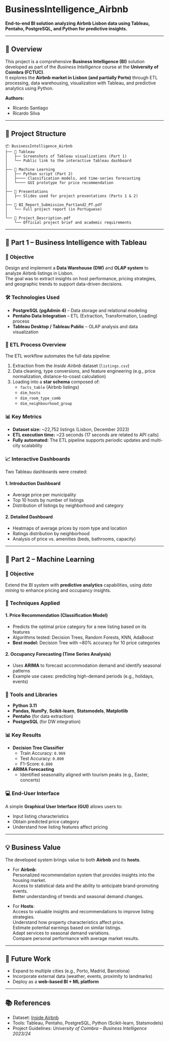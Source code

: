 # BusinessIntelligence_Airbnb

**End-to-end BI solution analyzing Airbnb Lisbon data using Tableau, Pentaho, PostgreSQL, and Python for predictive insights.**

---

## 🧭 Overview
This project is a comprehensive **Business Intelligence (BI)** solution developed as part of the *Business Intelligence* course at the **University of Coimbra (FCTUC)**.  
It explores the **Airbnb market in Lisbon (and partially Porto)** through ETL processing, data warehousing, visualization with Tableau, and predictive analytics using Python.

**Authors:**
- Ricardo Santiago  
- Ricardo Silva  

---

## 📁 Project Structure

```
📦 BusinessIntelligence_Airbnb
├── 📁 Tableau
│   ├── Screenshots of Tableau visualizations (Part 1)
│   └── Public link to the interactive Tableau dashboard
│
├── 📁 Machine Learning
│   ├── Python script (Part 2)
│   ├──── Classification models, and time-series forecasting
│   └──── GUI prototype for price recommendation
│
├── 📁 Presentations
│   ├── Slides used for project presentations (Parts 1 & 2)
│
├── 📄 BI_Report_Submission_Part1and2_PT.pdf
│   └── Full project report (in Portuguese)
│
└── 📄 Project_Description.pdf
    └── Official project brief and academic requirements
```

---

## 🧩 Part 1 – Business Intelligence with Tableau

### 🎯 Objective
Design and implement a **Data Warehouse (DW)** and **OLAP system** to analyze Airbnb listings in Lisbon.  
The goal was to extract insights on host performance, pricing strategies, and geographic trends to support data-driven decisions.

### 🛠️ Technologies Used
- **PostgreSQL (pgAdmin 4)** – Data storage and relational modeling  
- **Pentaho Data Integration** – ETL (Extraction, Transformation, Loading) process  
- **Tableau Desktop / Tableau Public** – OLAP analysis and data visualization  

### 🔄 ETL Process Overview
The ETL workflow automates the full data pipeline:
1. Extraction from the *Inside Airbnb* dataset (`listings.csv`)  
2. Data cleaning, type conversions, and feature engineering (e.g., price normalization, distance-to-coast calculation)
3. Loading into a **star schema** composed of:
   - `facts_table` (Airbnb listings)
   - `dim_hosts`
   - `dim_room_type_comb`
   - `dim_neighbourhood_group`

### 📊 Key Metrics
- **Dataset size:** ~22,752 listings (Lisbon, December 2023)  
- **ETL execution time:** ~23 seconds (17 seconds are related to API calls)  
- **Fully automated:** The ETL pipeline supports periodic updates and multi-city scalability  

### 📈 Interactive Dashboards
Two Tableau dashboards were created:

#### 1. Introduction Dashboard
- Average price per municipality  
- Top 10 hosts by number of listings  
- Distribution of listings by neighborhood and category  

#### 2. Detailed Dashboard
- Heatmaps of average prices by room type and location  
- Ratings distribution by neighborhood  
- Analysis of price vs. amenities (beds, bathrooms, capacity)  

---

## 🤖 Part 2 – Machine Learning

### 🎯 Objective
Extend the BI system with **predictive analytics** capabilities, using *data mining* to enhance pricing and occupancy insights.

### 🧠 Techniques Applied
#### 1. Price Recommendation (Classification Model)
- Predicts the optimal price category for a new listing based on its features  
- Algorithms tested: Decision Trees, Random Forests, KNN, AdaBoost  
- **Best model:** Decision Tree with ~80% accuracy for 10 price categories  

#### 2. Occupancy Forecasting (Time Series Analysis)
- Uses **ARIMA** to forecast accommodation demand and identify seasonal patterns  
- Example use cases: predicting high-demand periods (e.g., holidays, events)

### 🧰 Tools and Libraries
- **Python 3.11**
- **Pandas**, **NumPy**, **Scikit-learn**, **Statsmodels**, **Matplotlib**
- **Pentaho** (for data extraction)
- **PostgreSQL** (for DW integration)

### 📊 Key Results
- **Decision Tree Classifier**
  - Train Accuracy: `0.969`
  - Test Accuracy: `0.800`
  - F1-Score: `0.800`
- **ARIMA Forecasting**
  - Identified seasonality aligned with tourism peaks (e.g., Easter, concerts)

### 💻 End-User Interface
A simple **Graphical User Interface (GUI)** allows users to:
- Input listing characteristics  
- Obtain predicted price category  
- Understand how listing features affect pricing  

---

## 💡 Business Value
The developed system brings value to both **Airbnb** and its **hosts**.

- For **Airbnb**:  
  Personalized recommendation system that provides insights into the housing market.  
  Access to statistical data and the ability to anticipate brand-promoting events.  
  Better understanding of trends and seasonal demand changes.  

- For **Hosts**:  
  Access to valuable insights and recommendations to improve listing strategies.  
  Understand how property characteristics affect price.  
  Estimate potential earnings based on similar listings.  
  Adapt services to seasonal demand variations.  
  Compare personal performance with average market results. 

---

## 🚀 Future Work
- Expand to multiple cities (e.g., Porto, Madrid, Barcelona)  
- Incorporate external data (weather, events, proximity to landmarks)  
- Deploy as a **web-based BI + ML platform**

---

## 📚 References
- Dataset: [Inside Airbnb](http://insideairbnb.com/get-the-data/)  
- Tools: Tableau, Pentaho, PostgreSQL, Python (Scikit-learn, Statsmodels)  
- Project Guidelines: *University of Coimbra – Business Intelligence 2023/24*
